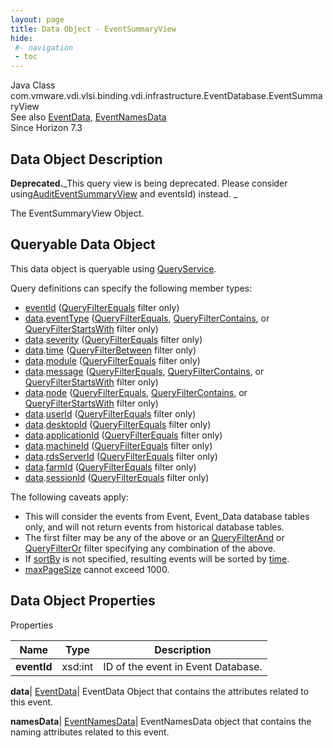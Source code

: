 ```yaml
---
layout: page
title: Data Object - EventSummaryView
hide:
 #- navigation
 - toc
---
```






Java Class
    com.vmware.vdi.vlsi.binding.vdi.infrastructure.EventDatabase.EventSummaryView  
See also
     [EventData](vdi.infrastructure.EventDatabase.EventData.md), [EventNamesData](vdi.infrastructure.EventDatabase.EventNamesData.md)  
Since 
    Horizon 7.3

## Data Object Description 

**Deprecated.**_This query view is being deprecated. Please consider using[AuditEventSummaryView](vdi.infrastructure.AuditEvent.AuditEventSummaryView.md) and eventsId) instead. _

The EventSummaryView Object. 

##  Queryable Data Object 

This data object is queryable using [QueryService](vdi.query.QueryService.md "QueryService"). 

Query definitions can specify the following member types: 

  * [eventId](vdi.infrastructure.EventDatabase.EventSummaryView.md#eventId) ([QueryFilterEquals](vdi.query.QueryFilter.Equals.md) filter only) 
  * [data](vdi.infrastructure.EventDatabase.EventSummaryView.md#data).[eventType](vdi.infrastructure.EventDatabase.EventData.md#eventType) ([QueryFilterEquals](vdi.query.QueryFilter.Equals.md), [QueryFilterContains](vdi.query.QueryFilter.Contains.md), or [QueryFilterStartsWith](vdi.query.QueryFilter.StartsWith.md) filter only) 
  * [data](vdi.infrastructure.EventDatabase.EventSummaryView.md#data).[severity](vdi.infrastructure.EventDatabase.EventData.md#severity) ([QueryFilterEquals](vdi.query.QueryFilter.Equals.md) filter only) 
  * [data](vdi.infrastructure.EventDatabase.EventSummaryView.md#data).[time](vdi.infrastructure.EventDatabase.EventData.md#time) ([QueryFilterBetween](vdi.query.QueryFilter.Between.md) filter only) 
  * [data](vdi.infrastructure.EventDatabase.EventSummaryView.md#data).[module](vdi.infrastructure.EventDatabase.EventData.md#module) ([QueryFilterEquals](vdi.query.QueryFilter.Equals.md) filter only) 
  * [data](vdi.infrastructure.EventDatabase.EventSummaryView.md#data).[message](vdi.infrastructure.EventDatabase.EventData.md#message) ([QueryFilterEquals](vdi.query.QueryFilter.Equals.md), [QueryFilterContains](vdi.query.QueryFilter.Contains.md), or [QueryFilterStartsWith](vdi.query.QueryFilter.StartsWith.md) filter only) 
  * [data](vdi.infrastructure.EventDatabase.EventSummaryView.md#data).[node](vdi.infrastructure.EventDatabase.EventData.md#node) ([QueryFilterEquals](vdi.query.QueryFilter.Equals.md), [QueryFilterContains](vdi.query.QueryFilter.Contains.md), or [QueryFilterStartsWith](vdi.query.QueryFilter.StartsWith.md) filter only) 
  * [data](vdi.infrastructure.EventDatabase.EventSummaryView.md#data).[userId](vdi.infrastructure.EventDatabase.EventData.md#userId) ([QueryFilterEquals](vdi.query.QueryFilter.Equals.md) filter only) 
  * [data](vdi.infrastructure.EventDatabase.EventSummaryView.md#data).[desktopId](vdi.infrastructure.EventDatabase.EventData.md#desktopId) ([QueryFilterEquals](vdi.query.QueryFilter.Equals.md) filter only) 
  * [data](vdi.infrastructure.EventDatabase.EventSummaryView.md#data).[applicationId](vdi.infrastructure.EventDatabase.EventData.md#applicationId) ([QueryFilterEquals](vdi.query.QueryFilter.Equals.md) filter only) 
  * [data](vdi.infrastructure.EventDatabase.EventSummaryView.md#data).[machineId](vdi.infrastructure.EventDatabase.EventData.md#machineId) ([QueryFilterEquals](vdi.query.QueryFilter.Equals.md) filter only) 
  * [data](vdi.infrastructure.EventDatabase.EventSummaryView.md#data).[rdsServerId](vdi.infrastructure.EventDatabase.EventData.md#rdsServerId) ([QueryFilterEquals](vdi.query.QueryFilter.Equals.md) filter only) 
  * [data](vdi.infrastructure.EventDatabase.EventSummaryView.md#data).[farmId](vdi.infrastructure.EventDatabase.EventData.md#farmId) ([QueryFilterEquals](vdi.query.QueryFilter.Equals.md) filter only) 
  * [data](vdi.infrastructure.EventDatabase.EventSummaryView.md#data).[sessionId](vdi.infrastructure.EventDatabase.EventData.md#sessionId) ([QueryFilterEquals](vdi.query.QueryFilter.Equals.md) filter only) 

The following caveats apply: 
  * This will consider the events from Event, Event_Data database tables only, and will not return events from historical database tables.
  * The first filter may be any of the above or an [QueryFilterAnd](vdi.query.QueryFilter.And.md) or [QueryFilterOr](vdi.query.QueryFilter.Or.md) filter specifying any combination of the above.
  * If [sortBy](vdi.query.QueryDefinition.md#sortBy) is not specified, resulting events will be sorted by [time](vdi.infrastructure.EventDatabase.EventData.md#time).
  * [maxPageSize](vdi.query.QueryDefinition.md#maxPageSize) cannot exceed 1000.



## Data Object Properties

Properties

Name |  Type |  Description   
---|---|---  
**eventId**|  xsd:int|  ID of the event in Event Database.   
  
**data**| [EventData](vdi.infrastructure.EventDatabase.EventData.md)|  EventData Object that contains the attributes related to this event.   
  
**namesData**| [EventNamesData](vdi.infrastructure.EventDatabase.EventNamesData.md)|  EventNamesData object that contains the naming attributes related to this event.   
  
  
  
 
  
  

